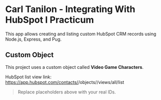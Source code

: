 # Carl Tanilon - Integrating With HubSpot I Practicum

This app allows creating and listing custom HubSpot CRM records using Node.js, Express, and Pug.

## Custom Object

This project uses a custom object called **Video Game Characters**.

HubSpot list view link:  
https://app.hubspot.com/contacts/<your-test-account-id>/objects/<custom-object-id>/views/all/list

> Replace placeholders above with your real IDs.